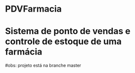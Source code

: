 # PDVFarmacia
# Sistema de ponto de vendas e controle de estoque de uma farmácia
#obs: projeto está na branche master

